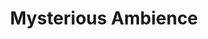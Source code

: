 ---
layout: page
title: Mysterious Ambience
description: My Second Beat - Feb 2021
img: assets/img/lofi.jpg
redirect: https://soundcloud.com/charlie-cheng-jie-ji/mysterious-ambience-cji-beats?si=2a45f2acf40e44c6bc9c9ce1419c4ebc&utm_source=clipboard&utm_medium=text&utm_campaign=social_sharing
importance: 4
category: music
---
